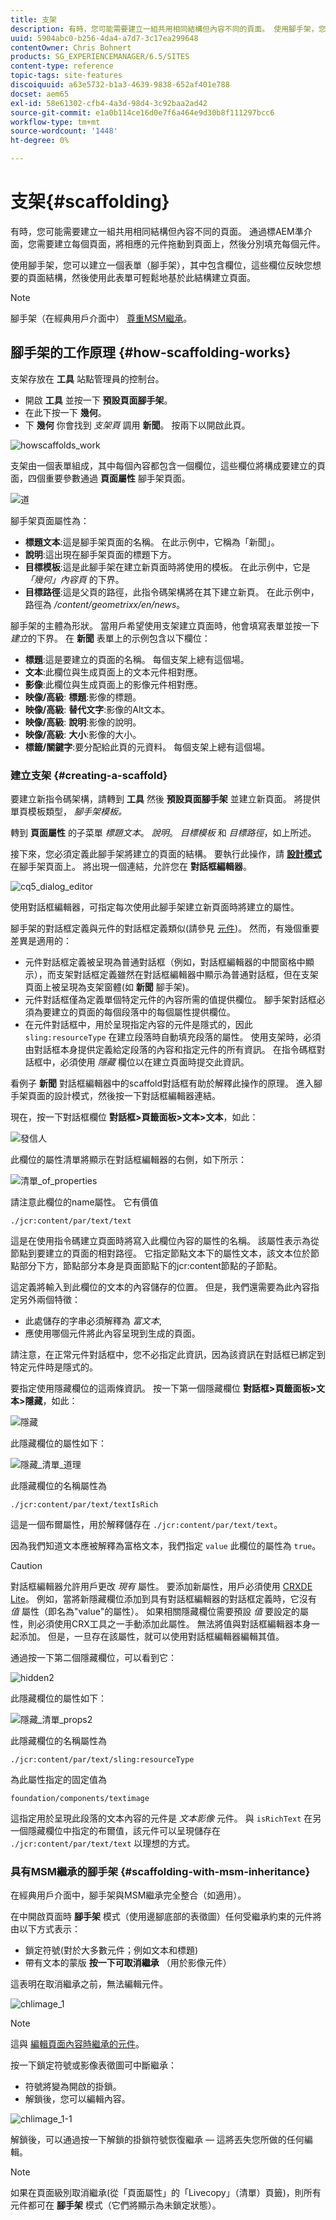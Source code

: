 ```yaml
---
title: 支架
description: 有時，您可能需要建立一組共用相同結構但內容不同的頁面。 使用腳手架，您可以建立一個表單（腳手架），其中包含欄位，這些欄位反映您想要的頁面結構，然後使用此表單可輕鬆地基於此結構建立頁面。
uuid: 5904abc0-b256-4da4-a7d7-3c17ea299648
contentOwner: Chris Bohnert
products: SG_EXPERIENCEMANAGER/6.5/SITES
content-type: reference
topic-tags: site-features
discoiquuid: a63e5732-b1a3-4639-9838-652af401e788
docset: aem65
exl-id: 58e61302-cfb4-4a3d-98d4-3c92baa2ad42
source-git-commit: e1a0b114ce16d0e7f6a464e9d30b8f111297bcc6
workflow-type: tm+mt
source-wordcount: '1448'
ht-degree: 0%

---
```


# 支架{#scaffolding}

有時，您可能需要建立一組共用相同結構但內容不同的頁面。 通過標AEM準介面，您需要建立每個頁面，將相應的元件拖動到頁面上，然後分別填充每個元件。

使用腳手架，您可以建立一個表單（腳手架），其中包含欄位，這些欄位反映您想要的頁面結構，然後使用此表單可輕鬆地基於此結構建立頁面。

>[!NOTE]
>
>腳手架（在經典用戶介面中） [尊重MSM繼承](#scaffolding-with-msm-inheritance)。

## 腳手架的工作原理 {#how-scaffolding-works}

支架存放在 **工具** 站點管理員的控制台。

* 開啟 **工具** 並按一下 **預設頁面腳手架**。
* 在此下按一下 **幾何**。
* 下 **幾何** 你會找到 *支架頁* 調用 **新聞**。 按兩下以開啟此頁。

![howscaffolds_work](assets/howscaffolds_work.png)

支架由一個表單組成，其中每個內容都包含一個欄位，這些欄位將構成要建立的頁面，四個重要參數通過 **頁面屬性** 腳手架頁面。

![道](assets/pageprops.png)

腳手架頁面屬性為：

* **標題文本**:這是腳手架頁面的名稱。 在此示例中，它稱為「新聞」。
* **說明**:這出現在腳手架頁面的標題下方。
* **目標模板**:這是此腳手架在建立新頁面時將使用的模板。 在此示例中，它是 *「幾何」內容頁* 的下界。
* **目標路徑**:這是父頁的路徑，此指令碼架構將在其下建立新頁。 在此示例中，路徑為 */content/geometrixx/en/news*。

腳手架的主體為形狀。 當用戶希望使用支架建立頁面時，他會填寫表單並按一下 *建立*&#x200B;的下界。 在 **新聞** 表單上的示例包含以下欄位：

* **標題**:這是要建立的頁面的名稱。 每個支架上總有這個場。
* **文本**:此欄位與生成頁面上的文本元件相對應。
* **影像**:此欄位與生成頁面上的影像元件相對應。
* **映像/高級**: **標題**:影像的標題。
* **映像/高級**: **替代文字**:影像的Alt文本。
* **映像/高級**: **說明**:影像的說明。
* **映像/高級**: **大小**:影像的大小。
* **標籤/關鍵字**:要分配給此頁的元資料。 每個支架上總有這個場。

### 建立支架 {#creating-a-scaffold}

要建立新指令碼架構，請轉到 **工具** 然後 **預設頁面腳手架** 並建立新頁面。 將提供單頁模板類型， *腳手架模板。*

轉到 **頁面屬性** 的子菜單 *標題文本*。 *說明*。 *目標模板* 和 *目標路徑*，如上所述。

接下來，您必須定義此腳手架將建立的頁面的結構。 要執行此操作，請 **[設計模式](/help/sites-authoring/page-authoring.md#sidekick)** 在腳手架頁面上。 將出現一個連結，允許您在 **對話框編輯器**。

![cq5_dialog_editor](assets/cq5_dialog_editor.png)

使用對話框編輯器，可指定每次使用此腳手架建立新頁面時將建立的屬性。

腳手架的對話框定義與元件的對話框定義類似(請參見 [元件](/help/sites-developing/components.md))。 然而，有幾個重要差異是適用的：

* 元件對話框定義被呈現為普通對話框（例如，對話框編輯器的中間窗格中顯示），而支架對話框定義雖然在對話框編輯器中顯示為普通對話框，但在支架頁面上被呈現為支架窗體(如 **新聞** 腳手架)。
* 元件對話框僅為定義單個特定元件的內容所需的值提供欄位。 腳手架對話框必須為要建立的頁面的每個段落中的每個屬性提供欄位。
* 在元件對話框中，用於呈現指定內容的元件是隱式的，因此 `sling:resourceType` 在建立段落時自動填充段落的屬性。 使用支架時，必須由對話框本身提供定義給定段落的內容和指定元件的所有資訊。 在指令碼框對話框中，必須使用 *隱藏* 欄位以在建立頁面時提交此資訊。

看例子 **新聞** 對話框編輯器中的scaffold對話框有助於解釋此操作的原理。 進入腳手架頁面的設計模式，然後按一下對話框編輯器連結。

現在，按一下對話框欄位 **對話框>頁籤面板>文本>文本**，如此：

![發信人](assets/textedit.png)

此欄位的屬性清單將顯示在對話框編輯器的右側，如下所示：

![清單_of_properties](assets/list_of_properties.png)

請注意此欄位的name屬性。 它有價值

`./jcr:content/par/text/text`

這是在使用指令碼建立頁面時將寫入此欄位內容的屬性的名稱。 該屬性表示為從節點到要建立的頁面的相對路徑。 它指定節點文本下的屬性文本，該文本位於節點部分下方，節點部分本身是頁面節點下的jcr:content節點的子節點。

這定義將輸入到此欄位的文本的內容儲存的位置。 但是，我們還需要為此內容指定另外兩個特徵：

* 此處儲存的字串必須解釋為 *富文本*,
* 應使用哪個元件將此內容呈現到生成的頁面。

請注意，在正常元件對話框中，您不必指定此資訊，因為該資訊在對話框已綁定到特定元件時是隱式的。

要指定使用隱藏欄位的這兩條資訊。 按一下第一個隱藏欄位 **對話框>頁籤面板>文本>隱藏**，如此：

![隱藏](assets/hidden.png)

此隱藏欄位的屬性如下：

![隱藏_清單_道理](assets/hidden_list_props.png)

此隱藏欄位的名稱屬性為

`./jcr:content/par/text/textIsRich`

這是一個布爾屬性，用於解釋儲存在 `./jcr:content/par/text/text`。

因為我們知道文本應被解釋為富格文本，我們指定 `value` 此欄位的屬性為 `true`。

>[!CAUTION]
>
>對話框編輯器允許用戶更改 *現有* 屬性。 要添加新屬性，用戶必須使用 [CRXDE Lite](/help/sites-developing/developing-with-crxde-lite.md)。 例如，當將新隱藏欄位添加到具有對話框編輯器的對話框定義時，它沒有 *值* 屬性（即名為&quot;value&quot;的屬性）。 如果相關隱藏欄位需要預設 *值* 要設定的屬性，則必須使用CRX工具之一手動添加此屬性。 無法將值與對話框編輯器本身一起添加。 但是，一旦存在該屬性，就可以使用對話框編輯器編輯其值。

通過按一下第二個隱藏欄位，可以看到它：

![hidden2](assets/hidden2.png)

此隱藏欄位的屬性如下：

![隱藏_清單_props2](assets/hidden_list_props2.png)

此隱藏欄位的名稱屬性為

`./jcr:content/par/text/sling:resourceType`

為此屬性指定的固定值為

`foundation/components/textimage`

這指定用於呈現此段落的文本內容的元件是 *文本影像* 元件。 與 `isRichText` 在另一個隱藏欄位中指定的布爾值，該元件可以呈現儲存在 `./jcr:content/par/text/text` 以理想的方式。

### 具有MSM繼承的腳手架 {#scaffolding-with-msm-inheritance}

在經典用戶介面中，腳手架與MSM繼承完全整合（如適用）。

在中開啟頁面時 **腳手架** 模式（使用邊腳底部的表徵圖）任何受繼承約束的元件將由以下方式表示：

* 鎖定符號(對於大多數元件；例如文本和標題)
* 帶有文本的蒙版 **按一下可取消繼承** （用於影像元件）

這表明在取消繼承之前，無法編輯元件。

![chlimage_1](assets/chlimage_1.jpeg)

>[!NOTE]
>
>這與 [編輯頁面內容時繼承的元件](/help/sites-authoring/editing-content.md#inheritedcomponentsclassicui)。

按一下鎖定符號或影像表徵圖可中斷繼承：

* 符號將變為開啟的掛鎖。
* 解鎖後，您可以編輯內容。

![chlimage_1-1](assets/chlimage_1-1.jpeg)

解鎖後，可以通過按一下解鎖的掛鎖符號恢復繼承 — 這將丟失您所做的任何編輯。

>[!NOTE]
>
>如果在頁面級別取消繼承(從「頁面屬性」的「Livecopy」（清單）頁籤)，則所有元件都可在 **腳手架** 模式（它們將顯示為未鎖定狀態）。
